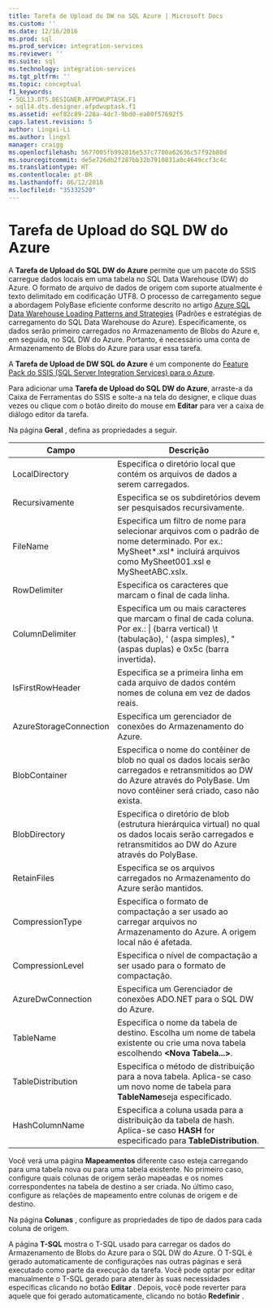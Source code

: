 ```yaml
---
title: Tarefa de Upload do DW no SQL Azure | Microsoft Docs
ms.custom: ''
ms.date: 12/16/2016
ms.prod: sql
ms.prod_service: integration-services
ms.reviewer: ''
ms.suite: sql
ms.technology: integration-services
ms.tgt_pltfrm: ''
ms.topic: conceptual
f1_keywords:
- SQL13.DTS.DESIGNER.AFPDWUPTASK.F1
- sql14.dts.designer.afpdwuptask.f1
ms.assetid: eef82c89-228a-4dc7-9bd0-ea00f57692f5
caps.latest.revision: 5
author: Lingxi-Li
ms.author: lingxl
manager: craigg
ms.openlocfilehash: 5677005fb992816e537c7780a62636c57f92b80d
ms.sourcegitcommit: de5e726db2f287bb32b7910831a0c4649ccf3c4c
ms.translationtype: HT
ms.contentlocale: pt-BR
ms.lasthandoff: 06/12/2018
ms.locfileid: "35332520"
---
```

# <a name="azure-sql-dw-upload-task"></a>Tarefa de Upload do SQL DW do Azure
A **Tarefa de Upload do SQL DW do Azure** permite que um pacote do SSIS carregue dados locais em uma tabela no SQL Data Warehouse (DW) do Azure. O formato de arquivo de dados de origem com suporte atualmente é texto delimitado em codificação UTF8. O processo de carregamento segue a abordagem PolyBase eficiente conforme descrito no artigo [Azure SQL Data Warehouse Loading Patterns and Strategies](https://blogs.msdn.microsoft.com/sqlcat/2017/05/17/azure-sql-data-warehouse-loading-patterns-and-strategies/) (Padrões e estratégias de carregamento do SQL Data Warehouse do Azure). Especificamente, os dados serão primeiro carregados no Armazenamento de Blobs do Azure e, em seguida, no SQL DW do Azure. Portanto, é necessário uma conta de Armazenamento de Blobs do Azure para usar essa tarefa.

A **Tarefa de Upload de DW SQL do Azure** é um componente do [Feature Pack do SSIS (SQL Server Integration Services) para o Azure](../../integration-services/azure-feature-pack-for-integration-services-ssis.md).

Para adicionar uma **Tarefa de Upload do SQL DW do Azure**, arraste-a da Caixa de Ferramentas do SSIS e solte-a na tela do designer, e clique duas vezes ou clique com o botão direito do mouse em **Editar** para ver a caixa de diálogo editor da tarefa.

Na página **Geral** , defina as propriedades a seguir.

Campo|Descrição
-----|-----------
LocalDirectory|Especifica o diretório local que contém os arquivos de dados a serem carregados.
Recursivamente|Especifica se os subdiretórios devem ser pesquisados recursivamente.
FileName|Especifica um filtro de nome para selecionar arquivos com o padrão de nome determinado. Por ex.: MySheet*.xsl\* incluirá arquivos como MySheet001.xsl e MySheetABC.xslx.
RowDelimiter|Especifica os caracteres que marcam o final de cada linha.
ColumnDelimiter|Especifica um ou mais caracteres que marcam o final de cada coluna. Por ex.: &#124; (barra vertical) \t (tabulação), ' (aspa simples), "(aspas duplas) e 0x5c (barra invertida).
IsFirstRowHeader|Especifica se a primeira linha em cada arquivo de dados contém nomes de coluna em vez de dados reais.
AzureStorageConnection|Especifica um gerenciador de conexões do Armazenamento do Azure.
BlobContainer|Especifica o nome do contêiner de blob no qual os dados locais serão carregados e retransmitidos ao DW do Azure através do PolyBase. Um novo contêiner será criado, caso não exista.
BlobDirectory|Especifica o diretório de blob (estrutura hierárquica virtual) no qual os dados locais serão carregados e retransmitidos ao DW do Azure através do PolyBase.
RetainFiles|Especifica se os arquivos carregados no Armazenamento do Azure serão mantidos.
CompressionType|Especifica o formato de compactação a ser usado ao carregar arquivos no Armazenamento do Azure. A origem local não é afetada.
CompressionLevel|Especifica o nível de compactação a ser usado para o formato de compactação.
AzureDwConnection|Especifica um Gerenciador de conexões ADO.NET para o SQL DW do Azure.
TableName|Especifica o nome da tabela de destino. Escolha um nome de tabela existente ou crie uma nova tabela escolhendo **\<Nova Tabela...>**.
TableDistribution|Especifica o método de distribuição para a nova tabela. Aplica-se caso um novo nome de tabela para **TableName**seja especificado.
HashColumnName|Especifica a coluna usada para a distribuição da tabela de hash. Aplica-se caso **HASH** for especificado para **TableDistribution**.

Você verá uma página **Mapeamentos** diferente caso esteja carregando para uma tabela nova ou para uma tabela existente. No primeiro caso, configure quais colunas de origem serão mapeadas e os nomes correspondentes na tabela de destino a ser criada. No último caso, configure as relações de mapeamento entre colunas de origem e de destino.

Na página **Colunas** , configure as propriedades de tipo de dados para cada coluna de origem.

A página **T-SQL** mostra o T-SQL usado para carregar os dados do Armazenamento de Blobs do Azure para o SQL DW do Azure. O T-SQL é gerado automaticamente de configurações nas outras páginas e será executado como parte da execução da tarefa. Você pode optar por editar manualmente o T-SQL gerado para atender às suas necessidades específicas clicando no botão **Editar** . Depois, você pode reverter para aquele que foi gerado automaticamente, clicando no botão **Redefinir** .

